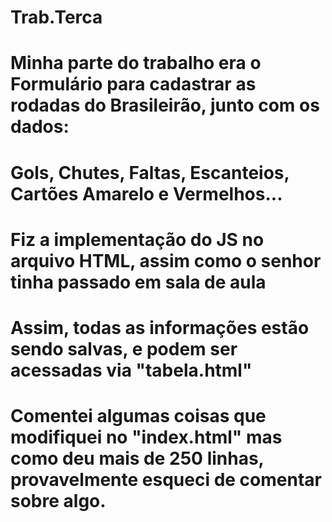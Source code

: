# Trab.Terca
# Minha parte do trabalho era o Formulário para cadastrar as rodadas do Brasileirão, junto com os dados:
# Gols, Chutes, Faltas, Escanteios, Cartões Amarelo e Vermelhos...
# Fiz a implementação do JS no arquivo HTML, assim como o senhor tinha passado em sala de aula
# Assim, todas as informações estão sendo salvas, e podem ser acessadas via "tabela.html"
# Comentei algumas coisas que modifiquei no "index.html" mas como deu mais de 250 linhas, provavelmente esqueci de comentar sobre algo.

